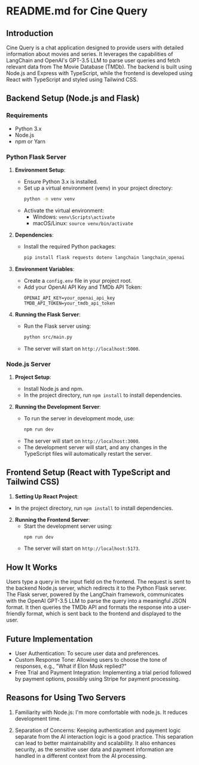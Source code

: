 # README.md for Cine Query

## Introduction

Cine Query is a chat application designed to provide users with detailed information about movies and series. It leverages the capabilities of LangChain and OpenAI's GPT-3.5 LLM to parse user queries and fetch relevant data from The Movie Database (TMDb). The backend is built using Node.js and Express with TypeScript, while the frontend is developed using React with TypeScript and styled using Tailwind CSS.

## Backend Setup (Node.js and Flask)

### Requirements

- Python 3.x
- Node.js
- npm or Yarn

### Python Flask Server

1. **Environment Setup**:

   - Ensure Python 3.x is installed.
   - Set up a virtual environment (venv) in your project directory:
     ```bash
     python -m venv venv
     ```
   - Activate the virtual environment:
     - Windows: `venv\Scripts\activate`
     - macOS/Linux: `source venv/bin/activate`

2. **Dependencies**:

   - Install the required Python packages:
     ```bash
     pip install flask requests dotenv langchain langchain_openai
     ```

3. **Environment Variables**:

   - Create a `config.env` file in your project root.
   - Add your OpenAI API Key and TMDb API Token:
     ```
     OPENAI_API_KEY=your_openai_api_key
     TMDB_API_TOKEN=your_tmdb_api_token
     ```

4. **Running the Flask Server**:
   - Run the Flask server using:
     ```bash
     python src/main.py
     ```
   - The server will start on `http://localhost:5000`.

### Node.js Server

1. **Project Setup**:

   - Install Node.js and npm.
   - In the project directory, run `npm install` to install dependencies.

2. **Running the Development Server**:
   - To run the server in development mode, use:
     ```bash
     npm run dev
     ```
   - The server will start on `http://localhost:3000`.
   - The development server will start, and any changes in the TypeScript files will automatically restart the server.

## Frontend Setup (React with TypeScript and Tailwind CSS)

1. **Setting Up React Project**:

- In the project directory, run `npm install` to install dependencies.

2. **Running the Frontend Server**:
   - Start the development server using:
     ```bash
     npm run dev
     ```
   - The server will start on `http://localhost:5173`.

## How It Works

Users type a query in the input field on the frontend. The request is sent to the backend Node.js server, which redirects it to the Python Flask server. The Flask server, powered by the LangChain framework, communicates with the OpenAI GPT-3.5 LLM to parse the query into a meaningful JSON format. It then queries the TMDb API and formats the response into a user-friendly format, which is sent back to the frontend and displayed to the user.

## Future Implementation

- User Authentication: To secure user data and preferences.
- Custom Response Tone: Allowing users to choose the tone of responses, e.g., "What if Elon Musk replied?"
- Free Trial and Payment Integration: Implementing a trial period followed by payment options, possibly using Stripe for payment processing.

## Reasons for Using Two Servers

1. Familiarity with Node.js: I'm more comfortable with node.js. It reduces development time.

2. Separation of Concerns: Keeping authentication and payment logic separate from the AI interaction logic is a good practice. This separation can lead to better maintainability and scalability. It also enhances security, as the sensitive user data and payment information are handled in a different context from the AI processing.
